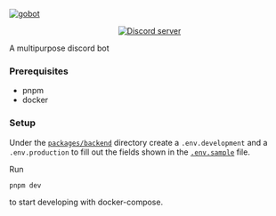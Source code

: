 [![gobot](https://www.go-bot.xyz/GoBotBannerTransparent.png)](https://www.go-bot.xyz/)


<div align="center">
    <a href="https://discord.gg/twork"><img src="https://img.shields.io/discord/782201612177113109?color=5865F2&logo=discord&logoColor=white&style=flat-square" alt="Discord server" /></a>
</div>

A multipurpose discord bot

### Prerequisites
- pnpm
- docker
### Setup
Under the [`packages/backend`](packages/backend) directory create a `.env.development` and a `.env.production` to fill out the fields shown in the [`.env.sample`](packages/backend/.env.sample) file.

Run
```
pnpm dev
```
to start developing with docker-compose.

